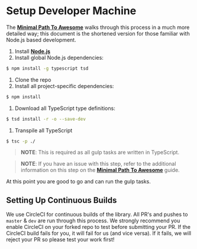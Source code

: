 # Setup Developer Machine

The **[Minimal Path To Awesome](MPA.md)** walks through this process in a much more detailed way; this document is the shortened version for those familiar with Node.js based development.

1. Install **[Node.js](https://nodejs.org)**
1. Install global Node.js dependencies:

  ```bash
  $ npm install -g typescript tsd
  ```

1. Clone the repo
1. Install all project-specific dependencies:

  ```bash
  $ npm install
  ```
1. Download all TypeScript type definitions:

  ```bash
  $ tsd install -r -o --save-dev
  ```
1. Transpile all TypeScript

  ```bash
  $ tsc -p ./
  ```

  > **NOTE**: This is required as all gulp tasks are written in TypeScript.
  
  > **NOTE**: If you have an issue with this step, refer to the additional information on this step on the **[Minimal Path To Awesome](MPA.md)** guide.

At this point you are good to go and can run the gulp tasks.

## Setting Up Continuous Builds

We use CircleCI for continuous builds of the library. All PR's and pushes to `master` & `dev` are run through this process. We strongly recommend you enable CircleCI on your forked repo to test before submitting your PR. If the CircleCI build fails for you, it will fail for us (and vice versa). If it fails, we will reject your PR so please test your work first!
